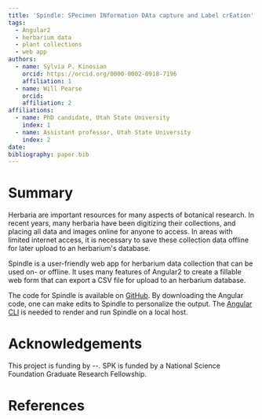 ```yaml
---
title: 'Spindle: SPecimen INformation DAta capture and Label crEation'
tags:
  - Angular2
  - herbarium data
  - plant collections
  - web app
authors:
  - name: Sylvia P. Kinosian
    orcid: https://orcid.org/0000-0002-0918-7196
    affiliation: 1
  - name: Will Pearse
    orcid:
    affiliation: 2
affiliations:
  - name: PhD candidate, Utah State University
    index: 1
  - name: Assistant professor, Utah State University
    index: 2
date:
bibliography: paper.bib
---
```


# Summary

Herbaria are important resources for many aspects of botanical research. In recent years, many herbaria have been digitizing their collections, and placing all data and images online for anyone to access. In areas with limited internet access, it is necessary to save these collection data offline for later upload to an herbarium's database. 

Spindle is a user-friendly web app for herbarium data collection that can be used on- or offline. It uses many features of Angular2 to create a fillable web form that can export a CSV file for upload to an herbarium database. 

The code for Spindle is available on [GitHub](https://github.com/sylviakinosian/spindle). By downloading the Angular code, one can make edits to Spindle to personalize the output. The [Angular CLI](https://angular.io/guide/quickstart) is needed to render and run Spindle on a local host.

# Acknowledgements

This project is funding by --. SPK is funded by a National Science Foundation Graduate Research Fellowship.

# References
